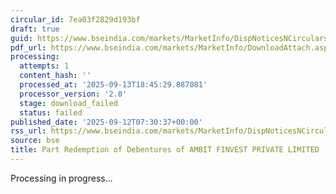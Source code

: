 ```yaml
---
circular_id: 7ea03f2829d193bf
draft: true
guid: https://www.bseindia.com/markets/MarketInfo/DispNoticesNCirculars.aspx?Noticeid={A921C4D7-75F6-4E35-84CC-295D2829B206}&noticeno=20250912-18&dt=09/12/2025&icount=18&totcount=103&flag=0
pdf_url: https://www.bseindia.com/markets/MarketInfo/DownloadAttach.aspx?id=20250912-18&attachedId=
processing:
  attempts: 1
  content_hash: ''
  processed_at: '2025-09-13T18:45:29.887081'
  processor_version: '2.0'
  stage: download_failed
  status: failed
published_date: '2025-09-12T07:30:37+00:00'
rss_url: https://www.bseindia.com/markets/MarketInfo/DispNoticesNCirculars.aspx?Noticeid={A921C4D7-75F6-4E35-84CC-295D2829B206}&noticeno=20250912-18&dt=09/12/2025&icount=18&totcount=103&flag=0
source: bse
title: Part Redemption of Debentures of AMBIT FINVEST PRIVATE LIMITED
---
```


Processing in progress...